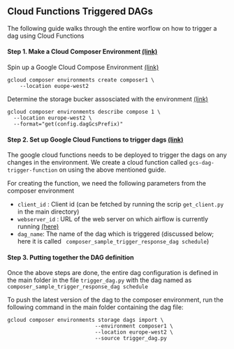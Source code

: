 
## Cloud Functions Triggered DAGs

The following guide walks through the entire worflow on how to trigger a dag using Cloud Functions

#### Step 1. Make a Cloud Composer Environment [(link)](https://cloud.google.com/composer/docs/how-to/using/managing-dags#gcloud)

Spin up a Google Cloud Compose Environment [(link)](https://cloud.google.com/composer/docs/how-to/managing/creating#creating_a_new_environment)

```
gcloud composer environments create composer1 \
    --location euope-west2
```


Determine the storage bucker assosciated with the environment [(link)](https://cloud.google.com/composer/docs/how-to/using/managing-dags#gcloud)
```
gcloud composer environments describe compose 1 \
  --location europe-west2 \
  --format="get(config.dagGcsPrefix)"
```

#### Step 2. Set up Google Cloud Functions to trigger dags [(link)](https://cloud.google.com/composer/docs/how-to/using/triggering-with-gcf)

The google cloud functions needs to be deployed to trigger the dags on any changes in the environment. We create a cloud function called `gcs-dag-trigger-function` on using the above mentioned guide. 

For creating the function, we need the following parameters from the composer environment
- `client_id` :  Client id (can be fetched by running the scrip `get_client.py` in the main directory)
- `webserver_id` : URL of the web server on which airflow is currently running [(here)](https://cloud.google.com/composer/docs/how-to/accessing/airflow-web-interface)
- `dag_name`: The name of the dag which is triggered (discussed below; here it is called ` composer_sample_trigger_response_dag
schedule`)

#### Step 3. Putting together the DAG definition

Once the above steps are done, the entire dag configuration is defined in the main folder in the file `trigger_dag.py` with the dag named as `composer_sample_trigger_response_dag
schedule`

To push the latest version of the dag to the composer environment, run the following command in the main folder containing the dag file:
```
gcloud composer environments storage dags import \
                            --environment composer1 \
                            --location europe-west2 \
                            --source trigger_dag.py 
```